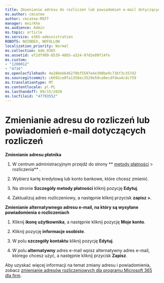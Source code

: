 ```yaml
---
title: Zmienianie adresu do rozliczeń lub powiadomień e-mail dotyczących rozliczeń
ms.author: cmcatee
author: cmcatee-MSFT
manager: mnirkhe
ms.audience: Admin
ms.topic: article
ms.service: o365-administration
ROBOTS: NOINDEX, NOFOLLOW
localization_priority: Normal
ms.collection: Adm_O365
ms.assetid: ef2df989-8539-48b5-a324-97d2e09f14fe
ms.custom:
- "1200012"
- "4716"
ms.openlocfilehash: 4a280eb646270bf5597e4e390be9c73bf3c357d2
ms.sourcegitcommit: c6692ce0fa1358ec3529e59ca0ecdfdea4cdc759
ms.translationtype: MT
ms.contentlocale: pl-PL
ms.lasthandoff: 09/15/2020
ms.locfileid: "47793552"
---
```

# <a name="change-billing-address-or-billing-email-notifications"></a>Zmienianie adresu do rozliczeń lub powiadomień e-mail dotyczących rozliczeń

**Zmienianie adresu płatnika**

1. W centrum administracyjnym przejdź do strony ** [metody płatności](https://go.microsoft.com/fwlink/p/?linkid=2018806) > rozliczenia** .

2. Wybierz kartę kredytową lub konto bankowe, które chcesz zmienić.

3. Na stronie **Szczegóły metody płatności** kliknij pozycję **Edytuj**.

4. Zaktualizuj adres rozliczeniowy, a następnie kliknij przycisk **zapisz >**.

**Zmienianie alternatywnego adresu e-mail, na który są wysyłane powiadomienia o rozliczeniach** 

1. Kliknij **ikonę użytkownika**, a następnie kliknij pozycję **Moje konto**.

2. Kliknij pozycję **informacje osobiste**.

3. W polu **szczegóły kontaktu** kliknij pozycję **Edytuj**.

4. W polu **alternatywny** adres e-mail wpisz alternatywny adres e-mail, którego chcesz użyć, a następnie kliknij przycisk **Zapisz**.

Aby uzyskać więcej informacji na temat zmiany adresu i powiadomienia, zobacz [zmienianie adresów rozliczeniowych dla programu Microsoft 365 dla firm](https://docs.microsoft.com/microsoft-365/commerce/billing-and-payments/change-your-billing-addresses?view=o365-worldwide).
